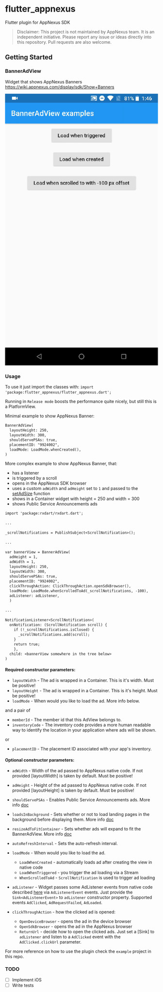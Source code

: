 # flutter_appnexus

Flutter plugin for AppNexus SDK

> Disclaimer: This project is not maintained by AppNexus team. It is an independent initiative. Please report any issue or ideas directly into this repository. Pull requests are also welcome.

## Getting Started

### BannerAdView
Widget that shows AppNexus Banners https://wiki.appnexus.com/display/sdk/Show+Banners

![Demo](demo/async_trigger.gif)

### Usage

To use it just import the classes with:
`import 'package:flutter_appnexus/flutter_appnexus.dart';`

Running in `Release mode` boosts the performance quite nicely, but still
this is a PlatformView.

Minimal example to show AppNexus Banner:
```
BannerAdView(
  layoutHeight: 250,
  layoutWidth: 300,
  shouldServePSAs: true,
  placementID: "9924002",
  loadMode: LoadMode.whenCreated(),
)
```

More complex example to show AppNexus Banner, that:
- has a listener
- is triggered by a scroll
- opens in the AppNexus SDK browser
- uses a custom `adWidth` and `adHeight` set to `1` and passed to the
  [setAdSize](https://wiki.appnexus.com/display/ST/BannerAdView#setAdSize-int-int-) function
- shows in a Container widget with height = 250 and width = 300
- shows Public Service Announcements ads
```
import 'package:rxdart/rxdart.dart';

...

_scrollNotifications = PublishSubject<ScrollNotification>();

...

var bannerView = BannerAdView(
  adHeight = 1,
  adWidth = 1,
  layoutHeight: 250,
  layoutWidth: 300,
  shouldServePSAs: true,
  placementID: "9924002",
  clickThroughAction: ClickThroughAction.openSdkBrowser(),
  loadMode: LoadMode.whenScrolledToAd(_scrollNotifications, -100),
  adListener: adListener,
  )

...

NotificationListener<ScrollNotification>(
  onNotification: (ScrollNotification scroll) {
    if (!_scrollNotifications.isClosed) {
      _scrollNotifications.add(scroll);
    }
    return true;
    },
  child: <bannerView somewhere in the tree below>
)
```

#### Required constructor parameters:
* `layoutWidth` - The ad is wrapped in a Container. This is it's width. Must be positive!
* `layoutHeight` - The ad is wrapped in a Container. This is it's height. Must be positive!
* `loadMode` - When would you like to load the ad. More info below.

and a pair of
* `memberId` - The member id that this AdView belongs to.
* `inventoryCode` - The inventory code provides a more human readable way to identify the location in your application where ads will be shown.

or
* `placementID` - The placement ID associated with your app's inventory.

#### Optional constructor parameters:
* `adWidth` - Width of the ad passed to AppNexus native code. If not provided [layoutWidth] is taken by default. Must be positive!
* `adHeight` - Height of the ad passed to AppNexus native code. If not provided [layoutHeight] is taken by default. Must be positive!
* `shouldServePSAs` - Enables Public Service Announcements ads. More info [doc](https://wiki.appnexus.com/display/sdk/Toggle+PSAs)
* `loadsInBackground` - Sets whether or not to load landing pages in the background before displaying them. More info [doc](https://wiki.appnexus.com/display/ST/AdView#setLoadsInBackground-boolean-)
* `resizeAdToFitContainer` - Sets whether ads will expand to fit the BannerAdView. More info [doc](https://wiki.appnexus.com/display/ST/BannerAdView#setResizeAdToFitContainer-boolean-)
* `autoRefreshInterval` - Sets the auto-refresh interval.
* `loadMode` - When would you like to load the ad.
  * `LoadWhenCreated` - automatically loads ad after creating the view in native code
  * `LoadWhenTriggered` - you trigger the ad loading via a Stream
  * `WhenScrolledToAd` - `ScrollNotification` is used to trigger ad loading

* `adListener` - Widget passes some AdListener events from native code described [here](https://wiki.appnexus.com/display/sdk/Receive+Ad+View+Status+Events) via `AdListenerEvent` events. Just provide the `Sink<AdListenerEvent>` to `adListener` constructor property. Supported events `AdClicked`, `AdRequestFailed`, `AdLoaded`.

* `clickThroughAction` - how the clicked ad is opened:
  * `OpenDeviceBrowser` - opens the ad in the device browser
  * `OpenSdkBrowser` - opens the ad in the AppNexus browser
  * `ReturnUrl`  - decide how to open the clicked ads. Just set a [Sink<AdListenerEvent>] to `adListener` and listen to a `AdClicked` event with
the `AdClicked.clickUrl` parameter.

For more reference on how to use the plugin check the `example` project in this repo.

### TODO
- [ ] Implement iOS
- [ ] Write tests
